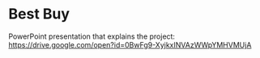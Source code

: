# Best Buy
PowerPoint presentation that explains the project:
https://drive.google.com/open?id=0BwFg9-XyjkxINVAzWWpYMHVMUjA
